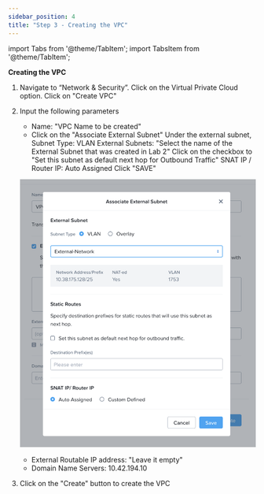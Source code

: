 ```yaml
---
sidebar_position: 4
title: "Step 3 - Creating the VPC"
---
```



import Tabs from '@theme/TabItem';
import TabsItem from '@theme/TabItem';


      

**Creating the VPC**

1.  Navigate to “Network & Security”. Click on the Virtual Private Cloud option. Click on "Create VPC"
2.  Input the following parameters 
    - Name:                 "VPC Name to be created"
    - Click on the "Associate External Subnet"
            Under the external subnet, 
            Subnet Type:          VLAN
            External Subnets:     "Select the name of the External Subnet that was created in Lab 2"
            Click on the checkbox to "Set this subnet as default next hop for Outbound Traffic" 
            SNAT IP / Router IP:    Auto Assigned
            Click "SAVE"

    ![](img/Lab1/create_vpc_1.png)

    - External Routable IP address: "Leave it empty"
    - Domain Name Servers:  10.42.194.10
    
3.  Click on the "Create" button to create the VPC 




